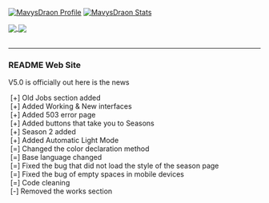 [![MavysDraon Profile](https://github-readme-stats.vercel.app/api?username=MavysDraon&theme=tokyonight)](https://github.com/MavysDraon/MavysDraon/) 
[![MavysDraon Stats](https://github-readme-stats.vercel.app/api/top-langs/?username=MavysDraon&theme=tokyonight)](https://github.com/MavysDraon/MavysDraon/)

<a href="https://github.com/MavysDraon/EnderCraft">
  <img align="center" src="https://github-readme-stats.vercel.app/api/pin/?username=MavysDraon&repo=EnderCraft&theme=tokyonight" />
</a>
<a href="https://github.com/MavysDraon/MavysDraon">
  <img align="center" src="https://github-readme-stats.vercel.app/api/pin/?username=MavysDraon&repo=MavysDraon&theme=tokyonight" />
</a>
<br></br>

<!-- # MavysDraon

<p>☕️ | Java developer</p>
<p>💻 | JavaScript developer</p>
<p>📋 | Html developer</p>
<p>📐 | Css developer</p>

[![MavysDraon's GitHub stats](https://github-readme-stats.vercel.app/api?username=MavysDraon&theme=tokyonight)](https://github.com/anuraghazra/github-readme-stats)
[⠀](https://github.com/MavysDraon)
[![MavysDraon's GitHub stats](https://github-readme-stats.vercel.app/api/top-langs/?username=MavysDraon&theme=tokyonight)](https://github.com/MavysDraon/MavysDraon/)

<div>
  <a href="https://github.com/YumaHisai/">
    <img height="350" src="https://i.imgur.com/OUXal4M.png">
  </a>
  ⠀⠀⠀
  <a href="https://github.com/SpeedersCoders">⠀⠀⠀
    <img height="140" src="https://i.imgur.com/Fpll68w.png">
  </a>
    ⠀⠀⠀
  <a href="https://github.com/MavysDraon/">⠀⠀⠀
    <img height="350" src="https://i.imgur.com/ge0064W.png">
  </a>
</div> -->

<!-- <a href="https://github.com/MavysDraon/Gangs">
  <img align="center" src="https://github-readme-stats.vercel.app/api/pin/?username=MavysDraon&repo=Gangs&theme=tokyonight" />
</a> -->

<hr>

<h3>README Web Site</h3>

  <p class="title">V5.0 is officially out here is the news</p>

  <p class="novità">
    <img src = "https://img.shields.io/badge/-Added-green" alt = "" />
    [+] Old Jobs section added
    <br id="line" />
    <img src = "https://img.shields.io/badge/-Added-green" alt = "" />
    [+] Added Working & New interfaces
    <br id="line" />
    <img src = "https://img.shields.io/badge/-Added-green" alt = "" />
    [+] Added 503 error page
    <br id="line" />
    <img src = "https://img.shields.io/badge/-Added-green" alt = "" />
    [+] Added buttons that take you to Seasons
    <br id="line" />
    <img src = "https://img.shields.io/badge/-Added-green" alt = "" />
    [+] Season 2 added
    <br id="line" />
    <img src = "https://img.shields.io/badge/-Added-green" alt = "" />
    [+] Added Automatic Light Mode
    <br id="line" />
    <img src = "https://img.shields.io/badge/-Changed-yellow" alt = "" />
    [=] Changed the color declaration method
    <br id="line" />
    <img src = "https://img.shields.io/badge/-Changed-yellow" alt = "" />
    [=] Base language changed
    <br id="line" />
    <img src = "https://img.shields.io/badge/-Changed-yellow" alt = "" />
    [=] Fixed the bug that did not load the style of the season page
    <br id="line" />
    <img src = "https://img.shields.io/badge/-Changed-yellow" alt = "" />
    [=] Fixed the bug of empty spaces in mobile devices
    <br id="line" />
    <img src = "https://img.shields.io/badge/-Changed-yellow" alt = "" />
    [=] Code cleaning
    <br id="line" />
    <img src="https://img.shields.io/badge/-Removed-red" alt="" />
    [-] Removed the works section
  </p>

